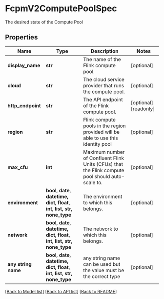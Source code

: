 # FcpmV2ComputePoolSpec

The desired state of the Compute Pool

## Properties
Name | Type | Description | Notes
------------ | ------------- | ------------- | -------------
**display_name** | **str** | The name of the Flink compute pool. | [optional] 
**cloud** | **str** | The cloud service provider that runs the compute pool. | [optional] 
**http_endpoint** | **str** | The API endpoint of the Flink compute pool. | [optional] [readonly] 
**region** | **str** | Flink compute pools in the region provided will be able to use this identity pool | [optional] 
**max_cfu** | **int** | Maximum number of Confluent Flink Units (CFUs) that the Flink compute pool should auto-scale to.  | [optional] 
**environment** | **bool, date, datetime, dict, float, int, list, str, none_type** | The environment to which this belongs. | [optional] 
**network** | **bool, date, datetime, dict, float, int, list, str, none_type** | The network to which this belongs. | [optional] 
**any string name** | **bool, date, datetime, dict, float, int, list, str, none_type** | any string name can be used but the value must be the correct type | [optional]

[[Back to Model list]](../README.md#documentation-for-models) [[Back to API list]](../README.md#documentation-for-api-endpoints) [[Back to README]](../README.md)


